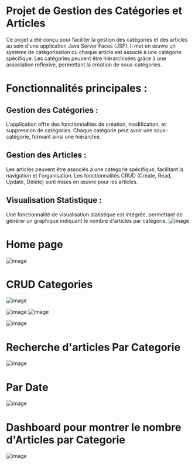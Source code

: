 # Projet de Gestion des Catégories et Articles
Ce projet a été conçu pour faciliter la gestion des catégories et des articles au sein d'une application Java Server Faces (JSF). Il met en œuvre un système de catégorisation où chaque article est associé à une catégorie spécifique. Les catégories peuvent être hiérarchisées grâce à une association reflexive, permettant la création de sous-catégories.

# Fonctionnalités principales :

## Gestion des Catégories :
L'application offre des fonctionnalités de création, modification, et suppression de catégories. Chaque catégorie peut avoir une sous-catégorie, formant ainsi une hiérarchie.

## Gestion des Articles :
Les articles peuvent être associés à une catégorie spécifique, facilitant la navigation et l'organisation. Les fonctionnalités CRUD (Create, Read, Update, Delete) sont mises en œuvre pour les articles.

## Visualisation Statistique :
Une fonctionnalité de visualisation statistique est intégrée, permettant de générer un graphique indiquant le nombre d'articles par catégorie.
![image](https://github.com/mayss14/Java-server-Faces-Web-Application/assets/96689689/5b87dca6-08a9-4b04-84a4-27d90fd2ca1b)

# Home page
![image](https://github.com/mayss14/Java-server-Faces-Web-Application/assets/96689689/7e7a9f11-4110-40bb-957d-71fa949db195)
# CRUD Categories
![image](https://github.com/mayss14/Java-server-Faces-Web-Application/assets/96689689/d67a748e-5e9a-42cb-9d80-e61791a37b8a)

![image](https://github.com/mayss14/Java-server-Faces-Web-Application/assets/96689689/3c188512-585c-473f-b75f-3a0cba67f051)
![image](https://github.com/mayss14/Java-server-Faces-Web-Application/assets/96689689/290d77c2-daa0-43c1-b993-7a6c840945dc)

![image](https://github.com/mayss14/Java-server-Faces-Web-Application/assets/96689689/ffeffd3e-a600-44f4-b675-b3a4bad278c2)

# Recherche d'articles Par Categorie
![image](https://github.com/mayss14/Java-server-Faces-Web-Application/assets/96689689/d7db249b-48e1-4782-b689-96fc1837a1da)
# Par Date
![image](https://github.com/mayss14/Java-server-Faces-Web-Application/assets/96689689/24bc6be4-45f3-43d6-9e68-2d2ba7548fed)

# Dashboard pour montrer le nombre d'Articles par Categorie
![image](https://github.com/mayss14/Java-server-Faces-Web-Application/assets/96689689/4e94d178-426b-4440-8135-c56e86d9e920)











